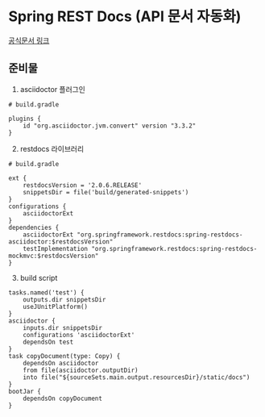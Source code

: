 # Spring REST Docs (API 문서 자동화)
[공식문서 링크](https://docs.spring.io/spring-restdocs/docs/current/reference/html5/)

## 준비물
1. asciidoctor 플러그인
```
# build.gradle

plugins {
    id "org.asciidoctor.jvm.convert" version "3.3.2"
}
```

2. restdocs 라이브러리
```
# build.gradle

ext {
    restdocsVersion = '2.0.6.RELEASE'
    snippetsDir = file('build/generated-snippets')
}
configurations {
    asciidoctorExt
}
dependencies {
    asciidoctorExt "org.springframework.restdocs:spring-restdocs-asciidoctor:$restdocsVersion"
    testImplementation "org.springframework.restdocs:spring-restdocs-mockmvc:$restdocsVersion"
}
```

3. build script
```
tasks.named('test') {
    outputs.dir snippetsDir
    useJUnitPlatform()
}
asciidoctor {
    inputs.dir snippetsDir
    configurations 'asciidoctorExt'
    dependsOn test
}
task copyDocument(type: Copy) {
    dependsOn asciidoctor
    from file(asciidoctor.outputDir)
    into file("${sourceSets.main.output.resourcesDir}/static/docs")
}
bootJar {
    dependsOn copyDocument
}
```
